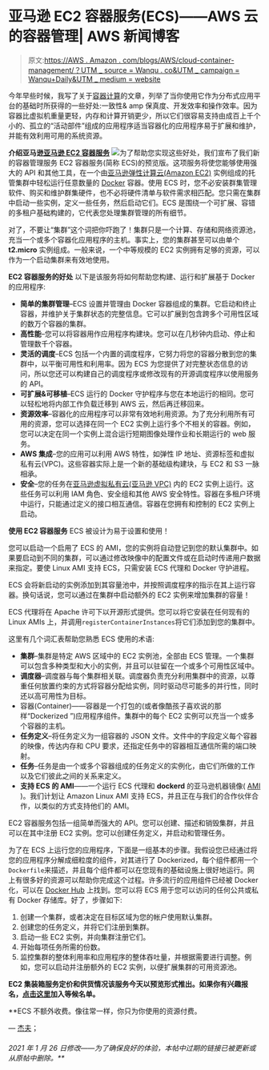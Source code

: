 # 亚马逊 EC2 容器服务(ECS)——AWS 云的容器管理| AWS 新闻博客

> 原文:[https://AWS . Amazon . com/blogs/AWS/cloud-container-management/？UTM _ source = Wanqu . co&UTM _ campaign = Wanqu+Daily&UTM _ medium = website](https://aws.amazon.com/blogs/aws/cloud-container-management/?utm_source=wanqu.co&utm_campaign=Wanqu+Daily&utm_medium=website)



今年早些时候，我写了关于[容器计算](https://aws.amazon.com/blogs/aws/container-computing/)的文章，列举了当你使用它作为分布式应用平台的基础时所获得的一些好处:一致性& amp 保真度、开发效率和操作效率。因为容器比虚拟机重量更轻，内存和计算开销更少，所以它们很容易支持由成百上千个小的、孤立的“活动部件”组成的应用程序适当容器化的应用程序易于扩展和维护，并能有效利用可用的系统资源。

**介绍亚马逊[亚马逊 EC2 容器服务](https://aws.amazon.com/ecs/)**
![](../Images/d6f22d2cb5e138ae1e78fbef65d6b8cf.png)为了帮助您实现这些好处，我们宣布了我们新的容器管理服务 EC2 容器服务(简称 ECS)的预览版。这项服务将使您能够使用强大的 API 和其他工具，在一个由[亚马逊弹性计算云(Amazon EC2)](https://aws.amazon.com/ec2/) 实例组成的托管集群中轻松运行任意数量的 [Docker](https://www.docker.com/) 容器。使用 ECS 时，您不必安装群集管理软件、购买和维护群集硬件，也不必将硬件清单与软件需求相匹配。您只需在集群中启动一些实例，定义一些任务，然后启动它们。ECS 是围绕一个可扩展、容错的多租户基础构建的，它代表您处理集群管理的所有细节。

对了，不要让“集群”这个词把你吓跑了！集群只是一个计算、存储和网络资源池，充当一个或多个容器化应用程序的主机。事实上，您的集群甚至可以由单个 **t2.micro** 实例组成。一般来说，一个中等规模的 EC2 实例拥有足够的资源，可以作为一个启动集群来有效地使用。

**EC2 容器服务的好处**
以下是该服务将如何帮助您构建、运行和扩展基于 Docker 的应用程序:

*   **简单的集群管理**–ECS 设置并管理由 Docker 容器组成的集群。它启动和终止容器，并维护关于集群状态的完整信息。它可以扩展到包含跨多个可用性区域的数万个容器的集群。
*   **高性能**–您可以将容器用作应用程序构建块。您可以在几秒钟内启动、停止和管理数千个容器。
*   **灵活的调度**–ECS 包括一个内置的调度程序，它努力将您的容器分散到您的集群中，以平衡可用性和利用率。因为 ECS 为您提供了对完整状态信息的访问，所以您还可以构建自己的调度程序或修改现有的开源调度程序以使用服务的 API。
*   **可扩展&可移植**–ECS 运行的 Docker 守护程序与您在本地运行的相同。您可以轻松地将内部工作负载迁移到 AWS 云，然后再迁移回来。
*   **资源效率**–容器化的应用程序可以非常有效地利用资源。为了充分利用所有可用的资源，您可以选择在同一个 EC2 实例上运行多个不相关的容器。例如，您可以决定在同一个实例上混合运行短期图像处理作业和长期运行的 web 服务。
*   **AWS 集成**–您的应用可以利用 AWS 特性，如弹性 IP 地址、资源标签和虚拟私有云(VPC)。这些容器实际上是一个新的基础级构建块，与 EC2 和 S3 一脉相承。
*   **安全**–您的任务在[亚马逊虚拟私有云(亚马逊 VPC)](https://aws.amazon.com/vpc/) 内的 EC2 实例上运行。这些任务可以利用 IAM 角色、安全组和其他 AWS 安全特性。容器在多租户环境中运行，只能通过定义的接口相互通信。容器在您拥有和控制的 EC2 实例上启动。

**使用 EC2 容器服务**
ECS 被设计为易于设置和使用！

您可以启动一个启用了 ECS 的 AMI，您的实例将自动登记到您的默认集群中。如果要启动到不同的集群，可以通过修改映像中的配置文件或在启动时传递用户数据来指定。要使 Linux AMI 支持 ECS，只需安装 ECS 代理和 Docker 守护进程。

ECS 会将新启动的实例添加到其容量池中，并按照调度程序的指示在其上运行容器。换句话说，您可以通过在集群中启动额外的 EC2 实例来增加集群的容量！

ECS 代理将在 Apache 许可下以开源形式提供。您可以将它安装在任何现有的 Linux AMIs 上，并调用`registerContainerInstances`将它们添加到您的集群中。

这里有几个词汇表帮助您熟悉 ECS 使用的术语:

*   **集群**–集群是特定 AWS 区域中的 EC2 实例池，全部由 ECS 管理。一个集群可以包含多种类型和大小的实例，并且可以驻留在一个或多个可用性区域中。
*   **调度器**–调度器与每个集群相关联。调度器负责充分利用集群中的资源，以尊重任何放置约束的方式将容器分配给实例，同时驱动尽可能多的并行性，同时还以高可用性为目标。
*   容器(Container)——容器是一个打包的(或者像酷孩子喜欢说的那样“Dockerized ”)应用程序组件。集群中的每个 EC2 实例可以充当一个或多个容器的主机。
*   **任务定义**–将任务定义为一组容器的 JSON 文件。文件中的字段定义每个容器的映像，传达内存和 CPU 要求，还指定任务中的容器相互通信所需的端口映射。
*   **任务**–任务是由一个或多个容器组成的任务定义的实例化，由它们所做的工作以及它们彼此之间的关系来定义。
*   **支持 ECS 的 AMI**——一个运行 ECS 代理和 **dockerd** 的亚马逊机器镜像( [AMI](http://docs.aws.amazon.com/AWSEC2/latest/UserGuide/AMIs.html) )。我们计划让 Amazon Linux AMI 支持 ECS，并且正在与我们的合作伙伴合作，以类似的方式支持他们的 AMI。

EC2 容器服务包括一组简单而强大的 API。您可以创建、描述和销毁集群，并且可以在其中注册 EC2 实例。您可以创建任务定义，并启动和管理任务。

为了在 ECS 上运行您的应用程序，下面是一组基本的步骤。我假设您已经通过将您的应用程序分解成细粒度的组件，对其进行了 Dockerized，每个组件都用一个`Dockerfile`来描述，并且每个组件都可以在您现有的基础设施上很好地运行。网上有很多好的资源可以帮助你完成这个过程。许多流行的应用组件已经被 Docker 化，可以在 [Docker Hub](https://hub.docker.com/) 上找到。您可以将 ECS 用于您可以访问的任何公共或私有 Docker 存储库。好了，步骤如下:

1.  创建一个集群，或者决定在目标区域为您的帐户使用默认集群。
2.  创建您的任务定义，并将它们注册到集群。
3.  启动一些 EC2 实例，并向集群注册它们。
4.  开始每项任务所需的份数。
5.  监控集群的整体利用率和应用程序的整体吞吐量，并根据需要进行调整。例如，您可以启动并注册额外的 EC2 实例，以便扩展集群的可用资源池。

 **EC2 集装箱服务定价和供货情况该服务今天以预览形式推出。如果你有兴趣报名，[点击这里](https://aws.amazon.com/ecs/preview)加入等候名单。**

 **ECS 不额外收费。像往常一样，你只为你使用的资源付费。

— [杰夫](https://twitter.com/jeffbarr)；

###### 2021 年 1 月 26 日修改——为了确保良好的体验，本帖中过期的链接已被更新或从原帖中删除。** 